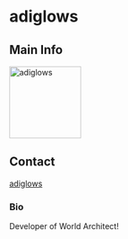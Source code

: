 # adiglows

## Main Info
<img class="" src="https://avatars.githubusercontent.com/u/147803671?v=4" alt="adiglows" style="width:128px;height:128px;">

## Contact
[adiglows](https://github.com/adiglows) 

### Bio
Developer of World Architect!
